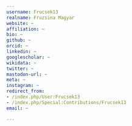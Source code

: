 ```yaml
---
username: Frucsek13
realname: Fruzsina Magyar
website: ~
affiliation: ~
bio: ~
github: ~
orcid: ~
linkedin: ~
googlescholar: ~
wikidata: ~
twitter: ~
mastodon-url: ~
meta: ~
instagram: ~
redirect_from:
- /index.php/User:Frucsek13
- /index.php/Special:Contributions/Frucsek13
email: ~

---
```

